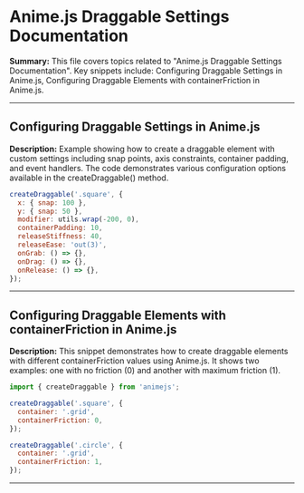 # Anime.js Draggable Settings Documentation

**Summary:** This file covers topics related to "Anime.js Draggable Settings Documentation". Key snippets include: Configuring Draggable Settings in Anime.js, Configuring Draggable Elements with containerFriction in Anime.js.

---

## Configuring Draggable Settings in Anime.js

**Description:** Example showing how to create a draggable element with custom settings including snap points, axis constraints, container padding, and event handlers. The code demonstrates various configuration options available in the createDraggable() method.

```javascript
createDraggable('.square', {
  x: { snap: 100 },
  y: { snap: 50 },
  modifier: utils.wrap(-200, 0),
  containerPadding: 10,
  releaseStiffness: 40,
  releaseEase: 'out(3)',
  onGrab: () => {},
  onDrag: () => {},
  onRelease: () => {},
});
```

---

## Configuring Draggable Elements with containerFriction in Anime.js

**Description:** This snippet demonstrates how to create draggable elements with different containerFriction values using Anime.js. It shows two examples: one with no friction (0) and another with maximum friction (1).

```javascript
import { createDraggable } from 'animejs';

createDraggable('.square', {
  container: '.grid',
  containerFriction: 0,
});

createDraggable('.circle', {
  container: '.grid',
  containerFriction: 1,
});
```

---